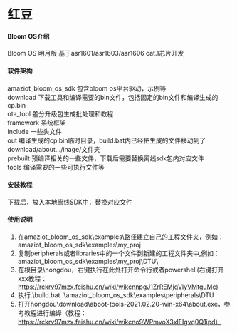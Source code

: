 # 红豆

#### Bloom OS介绍
Bloom OS 明月版 基于asr1601/asr1603/asr1606 cat.1芯片开发  

#### 软件架构
amaziot_bloom_os_sdk 包含bloom os平台驱动，示例等  
download 下载工具和编译需要的bin文件，包括固定的bin文件和编译生成的cp.bin  
ota_tool 差分升级包生成批处理和教程  
framework 系统框架  
include 一些头文件  
out 编译生成的cp.bin临时目录，build.bat内已经把生成的文件移动到了download/about.../inage/文件夹  
prebuilt 预编译相关的一些文件，下载后需要替换离线sdk包内对应文件  
tools 编译需要的一些可执行文件等  

#### 安装教程

下载后，放入本地离线SDK中，替换对应文件

#### 使用说明

1.  在amaziot_bloom_os_sdk\examples\路径建立自己的工程文件夹，例如：amaziot_bloom_os_sdk\examples\my_proj
2.  复制peripherals或者libraries中的一个文件到新建的工程文件夹中,例如：amaziot_bloom_os_sdk\examples\my_proj\DTU\
3.  在根目录\hongdou，右键执行在此处打开命令行或者powershell(右键打开xxx教程：https://rckrv97mzx.feishu.cn/wiki/wikcnnpgJ1ZrREMjqVlyVMtguMc)
4.  执行.\build.bat .\amaziot_bloom_os_sdk\examples\peripherals\DTU
5.  打开hongdou\download\aboot-tools-2021.02.20-win-x64\about.exe，参考教程进行编译（教程：https://rckrv97mzx.feishu.cn/wiki/wikcno9WPmvoX3xIFIgvq0Q1ipd）

